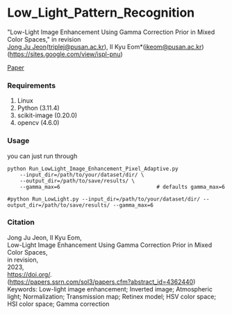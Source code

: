 # Low_Light_Pattern_Recognition

"Low-Light Image Enhancement Using Gamma Correction Prior in Mixed Color Spaces," in revision   
[Jong Ju Jeon](https://github.com/TripleJ2543)(triplej@pusan.ac.kr), Il Kyu Eom*(ikeom@pusan.ac.kr)(https://sites.google.com/view/ispl-pnu)   

[Paper](https://papers.ssrn.com/sol3/papers.cfm?abstract_id=4362440)


### Requirements ###
1. Linux
2. Python (3.11.4)
3. scikit-image (0.20.0)
4. opencv (4.6.0)


### Usage ###
you can just run through
```shell
python Run_LowLight_Image_Enhancement_Pixel_Adaptive.py 
    --input_dir=/path/to/your/dataset/dir/ \
    --output_dir=/path/to/save/results/ \
    --gamma_max=6                               # defaults gamma_max=6

#python Run_LowLight.py --input_dir=/path/to/your/dataset/dir/ --output_dir=/path/to/save/results/ --gamma_max=6

```

### Citation ###
Jong Ju Jeon, Il Kyu Eom,   
Low-Light Image Enhancement Using Gamma Correction Prior in Mixed Color Spaces,   
in revision,   
2023,   
https://doi.org/.   
(https://papers.ssrn.com/sol3/papers.cfm?abstract_id=4362440)
Keywords: Low-light image enhancement; Inverted image; Atmospheric light; Normalization; Transmission map; Retinex model; HSV color space; HSI color space; Gamma correction   
